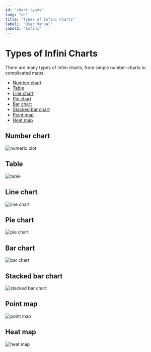 ```yaml
---
id: "chart_types"
lang: "en"
title: "Types of Infini Charts"
label1: "User Manual"
label2: "Infini"
---
```


# Types of Infini Charts

There are many types of Infini charts, from simple number charts to complicated maps.

<!-- TOC -->

- [Number chart](#number-chart)
- [Table](#table)
- [Line chart](#line-chart)
- [Pie chart](#pie-chart)
- [Bar chart](#bar-chart)
- [Stacked bar chart](#stacked-bar-chart)
- [Point map](#point-map)
- [Heat map](#heat-map)

<!-- /TOC -->

## Number chart
![numeric plot](../assets/number.png)

## Table
![table](../assets/table.png)

## Line chart
![line chart](../assets/line.png)

## Pie chart
![pie chart](../assets/pie.png)

## Bar chart
![bar chart](../assets/bar.png)

## Stacked bar chart
![stacked bar chart](../assets/stackedbar.png)

## Point map
![point map](../assets/pointmap.png)

## Heat map
![heat map](../assets/heatmap.png)
